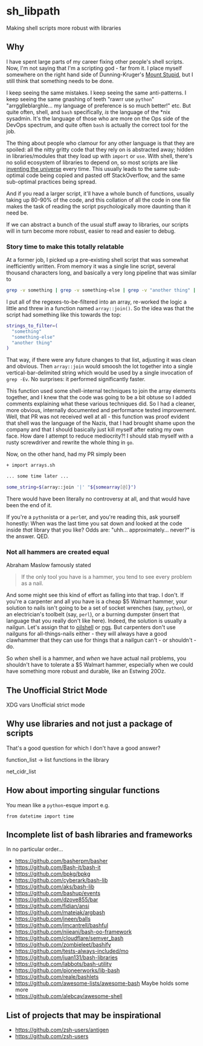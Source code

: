 # sh_libpath

Making shell scripts more robust with libraries

## Why

I have spent large parts of my career fixing other people's shell scripts.  Now, I'm not saying that I'm a scripting god - far from it.  I place myself somewhere on the right hand side of Dunning-Kruger's [Mount Stupid](https://psychology.stackexchange.com/questions/17825/what-is-the-primary-source-of-the-mount-stupid-graphic), but I still think that something needs to be done.

I keep seeing the same mistakes.  I keep seeing the same anti-patterns.  I keep seeing the same gnashing of teeth "rawrr use `python`" "arrgglleblarghle... my language of preference is so much better!" etc.  But quite often, shell, and `bash` specifically, *is* the language of the *nix sysadmin.  It's the language of those who are more on the Ops side of the DevOps spectrum, and quite often `bash` is actually the correct tool for the job.

The thing about people who clamour for any other language is that they are spoiled: all the nitty gritty code that they rely on is abstracted away; hidden in libraries/modules that they load up with `import` or `use`.  With shell, there's no solid ecosystem of libraries to depend on, so most scripts are like [inventing the universe](https://www.youtube.com/watch?v=zSgiXGELjbc) every time.  This usually leads to the same sub-optimal code being copied and pasted off StackOverflow, and the same sub-optimal practices being spread.

And if you read a larger script, it'll have a whole bunch of functions, usually taking up 80-90% of the code, and this collation of all the code in one file makes the task of reading the script psychologically more daunting than it need be.

If we can abstract a bunch of the usual stuff away to libraries, our scripts will in turn become more robust, easier to read and easier to debug.

### Story time to make this totally relatable

At a former job, I picked up a pre-existing shell script that was somewhat inefficiently written.  From memory it was a single line script, several thousand characters long, and basically a very long pipeline that was similar to

```bash
grep -v something | grep -v something-else | grep -v "another thing" | (this continues on and on and on...)
```

I put all of the regexes-to-be-filtered into an array, re-worked the logic a little and threw in a function named `array::join()`.  So the idea was that the script had something like this towards the top:

```bash
strings_to_filter=(
  "something"
  "something-else"
  "another thing"
)
```

That way, if there were any future changes to that list, adjusting it was clean and obvious.  Then `array::join` would smoosh the lot together into a single vertical-bar-delimited string which would be used by a single invocation of `grep -Ev`.  No surprises: it performed significantly faster.

This function used some shell-internal techniques to join the array elements together, and I knew that the code was going to be a bit obtuse so I added comments explaining what these various techniques did.  So I had a cleaner, more obvious, internally documented and performance tested improvement.  Well, that PR was not received well at all - this function was proof evident that shell was the language of the Nazis, that I had brought shame upon the company and that I should basically just kill myself after eating my own face.  How dare I attempt to reduce mediocrity?!  I should stab myself with a rusty screwdriver and rewrite the whole thing in `go`.

Now, on the other hand, had my PR simply been

```bash
+ import arrays.sh

... some time later ...

some_string=$(array::join '|' "${somearray[@]}")
```

There would have been literally no controversy at all, and that would have been the end of it.

If you're a `python`ista or a `perl`er, and you're reading this, ask yourself honestly:  When was the last time you sat down and looked at the code inside *that* library that you like?  Odds are: "uhh... approximately... never?" is the answer.  QED.

### Not all hammers are created equal

Abraham Maslow famously stated

>If the only tool you have is a hammer, you tend to see every problem as a nail.

And some might see this kind of effort as falling into that trap.  I don't.  If you're a carpenter and all you have is a cheap $5 Walmart hammer, your solution to nails isn't going to be a set of socket wrenches (say, `python`), or an electrician's toolbelt (say, `perl`), or a burning dumpster (insert that language that you really don't like here).  Indeed, the solution is usually a nailgun.  Let's assign that to [oilshell](http://www.oilshell.org/) or [ngs](https://ngs-lang.org/).  But carpenters don't use nailguns for all-things-nails either - they will always have a good clawhammer that they can use for things that a nailgun can't - or shouldn't - do.

So *when* shell is a hammer, and *when* we have actual nail problems, you shouldn't have to tolerate a $5 Walmart hammer, especially when we could have something more robust and durable, like an Estwing 20Oz.

## The Unofficial Strict Mode

XDG vars
Unofficial strict mode

## Why use libraries and not just a package of scripts

That's a good question for which I don't have a good answer?




function_list -> list functions in the library

net_cidr_list

## How about importing singular functions

You mean like a `python`-esque import e.g.

```
from datetime import time
```


## Incomplete list of bash libraries and frameworks

In no particular order...

* https://github.com/basherpm/basher
* https://github.com/Bash-it/bash-it
* https://github.com/bpkg/bpkg
* https://github.com/cyberark/bash-lib
* https://github.com/aks/bash-lib
* https://github.com/bashup/events
* https://github.com/dzove855/bar
* https://github.com/fidian/ansi
* https://github.com/matejak/argbash
* https://github.com/jneen/balls
* https://github.com/jmcantrell/bashful
* https://github.com/niieani/bash-oo-framework
* https://github.com/cloudflare/semver_bash
* https://github.com/zombieleet/bashify
* https://github.com/tests-always-included/mo
* https://github.com/juan131/bash-libraries
* https://github.com/labbots/bash-utility
* https://github.com/pioneerworks/lib-bash
* https://github.com/reale/bashlets
* https://github.com/awesome-lists/awesome-bash Maybe holds some more
* https://github.com/alebcay/awesome-shell

## List of projects that may be inspirational

* https://github.com/zsh-users/antigen
* https://github.com/zsh-users
